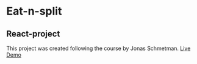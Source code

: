 # Eat-n-split

## React-project
This project was created following the course by Jonas Schmetman.
 [Live Demo]()
